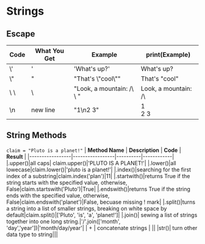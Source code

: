 # Strings

## Escape
| **Code** | **What You Get** | **Example** | **print(Example)** |
|----------|------------------|-------------|--------------------|
|\\'|'|'What\'s up?'|What's up?|
|\\"|"|"That's \\"cool\\""| That's "cool"|
| \ \ | \  |"Look, a mountain: /\ \ "| Look, a mountain: /\  |
| \\n| new line| "1\n2 3"| 1 <br /> 2 3

## String Methods <br>
`claim = "Pluto is a planet!"`
| **Method Name** | **Description** | **Code** | **Result** |
|-----------------|-----------------|----------|------------|
|.upper()|all caps| claim.upper()|'PLUTO IS A PLANET!'|
|.lower()|all lowecase|claim.lower()|'pluto is a planet!'|
|.index()|searching for the first index of a substring|claim.index('plan')|11|
|.startwith()|returns True if the string starts with the specified value, otherwise, False|claim.startswith('Pluto')|True|
|.endswith()|returns True if the string ends with the specified value, otherwise, False|claim.endswith('planet')|False, becuase missing ! mark|
|.split()|turns a string into a list of smaller strings, breaking on white space by default|claim.split()|['Pluto', 'is', 'a', 'planet!']|
|.join()| sewing a list of strings together into one long string.|'/'.join(['month', 'day','year'])|'month/day/year'|
| + | concatenate strings | ||
|str()| turn other data type to string|||
